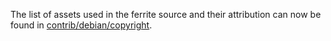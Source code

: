 The list of assets used in the ferrite source and their attribution can now be found in [contrib/debian/copyright](../contrib/debian/copyright).
